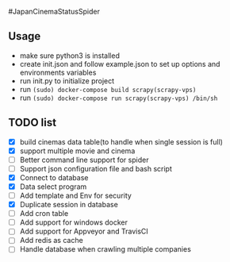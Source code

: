 #JapanCinemaStatusSpider

## Usage
- make sure python3 is installed
- create init.json and follow example.json to set up options and environments variables
- run init.py to initialize project
- run `(sudo) docker-compose build scrapy(scrapy-vps)`
- run `(sudo) docker-compose run scrapy(scrapy-vps) /bin/sh`

## TODO list
- [x] build cinemas data table(to handle when single session is full)
- [x] support multiple movie and cinema
- [ ] Better command line support for spider
- [ ] Support json configuration file and bash script
- [x] Connect to database 
- [x] Data select program
- [ ] Add template and Env for security
- [x] Duplicate session in database
- [ ] Add cron table
- [ ] Add support for windows docker
- [ ] Add support for Appveyor and TravisCI
- [ ] Add redis as cache
- [ ] Handle database when crawling multiple companies